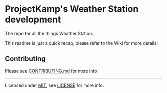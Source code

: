 # ProjectKamp's Weather Station development

The repo for all the things Weather Station.

This readme is just a quick recap, please refer to the Wiki for more details!


## Contributing

Please see [CONTRIBUTING.md](https://github.com/ONEARMY/project-kamp-weather-station/blob/main/CONTRIBUTING.md) for more info

---

Licensed under [MIT](https://github.com/ONEARMY/project-kamp-weather-station/blob/main/LICENSE), see [LICENSE](https://github.com/ONEARMY/project-kamp-weather-station/blob/main/LICENSE) for more info. 
